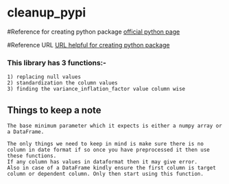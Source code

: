 # cleanup_pypi

#Reference for creating python package
[official python page](https://packaging.python.org/tutorials/packaging-projects/)

#Reference URL
[URL helpful for creating python package](https://docs.github.com/en/actions/automating-builds-and-tests/building-and-testing-nodejs-or-python?langId=py)



### This library has 3 functions:- 
``` 
1) replacing null values
2) standardization the column values 
3) finding the variance_inflation_factor value column wise
```
## Things to keep a note

    The base minimum parameter which it expects is either a numpy array or a DataFrame.

    The only things we need to keep in mind is make sure there is no column in date format if so once you have preprocessed it then use these functions.
    If any column has values in dataformat then it may give error.
    Also in case of a DataFrame kindly ensure the first column is target column or dependent column. Only then start using this function.
